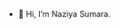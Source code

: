 - 👋 Hi, I’m Naziya Sumara.

  



<!---
naziyasumara04/naziyasumara04 is a ✨ special ✨ repository because its `README.md` (this file) appears on your GitHub profile.
You can click the Preview link to take a look at your changes.
--->
